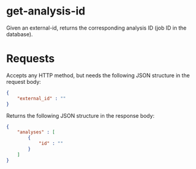# get-analysis-id

Given an external-id, returns the corresponding analysis ID (job ID in the database).

# Requests

Accepts any HTTP method, but needs the following JSON structure in the request body:

```json
{
    "external_id" : ""
}
```

Returns the following JSON structure in the response body:

```json
{
    "analyses" : [
        {
            "id" : ""
        }
    ]
}
```
